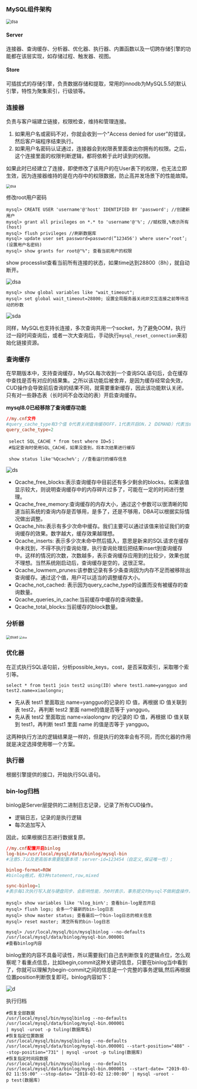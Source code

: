 ###  MySQL组件架构

<img src="https://imagebag.oss-cn-chengdu.aliyuncs.com/img/12570" alt="dsa" style="zoom:80%;" />

#### Server

连接器、查询缓存、分析器、优化器、执行器、内置函数以及一切跨存储引擎的功能都在该层实现，如存储过程、触发器、视图。

#### Store

可插拔式的存储引擎，负责数据存储和提取，常用的innodb为MySQL5.5的默认引擎，特性为聚集索引，行级锁等。

### 连接器

负责与客户端建立链接，权限检查，维持和管理连接。

1. 如果用户名或密码不对，你就会收到一个"Access denied for user"的错误，然后客户端程序结束执行。 
2. 如果用户名密码认证通过，连接器会到权限表里面查出你拥有的权限。之后，这个连接里面的权限判断逻辑，都将依赖于此时读到的权限。

如果此时已经建立了连接，即使修改了该用户的在User表下的权限，也无法立即生效，因为连接器维持的是在内存中的权限数据，防止高并发场景下的性能故障。

<img src="https://imagebag.oss-cn-chengdu.aliyuncs.com/img/12637" alt="dsa" style="zoom: 67%;" />

修改root用户密码

```mysql
mysql> CREATE USER 'username'@'host' IDENTIFIED BY 'password'; //创建新用户
mysql> grant all privileges on *.* to 'username'@'%'; //赋权限,%表示所有(host)
mysql> flush privileges //刷新数据库
mysql> update user set password=password(”123456″) where user=’root’;(设置用户名密码)
mysql> show grants for root@"%"; 查看当前用户的权限
```

show processlist查看当前所有连接的状态，如果time达到28800（8h），就自动断开。

![dsa](https://imagebag.oss-cn-chengdu.aliyuncs.com/img/12632)

```mysql
mysql> show global variables like "wait_timeout";
mysql> set global wait_timeout=28800; 设置全局服务器关闭非交互连接之前等待活动的秒数
```

![sda](https://imagebag.oss-cn-chengdu.aliyuncs.com/img/12654)

同样，MySQL也支持长连接，多次查询共用一个socket，为了避免OOM，执行过一段时间查询后，或者一次大查询后，手动执行`mysql_reset_connection`来初始化链接资源。

### 查询缓存

在早期版本中，支持查询缓存，MySQL每次收到一个查询SQL语句后，会在缓存中查找是否有对应的结果集。之所以该功能后被舍弃，是因为缓存经常会失效，CUD操作会导致前后查询的结果不同，就需要重新缓存，因此该功能默认关闭，只有对一些静态表（长时间不会改动的表）开启查询缓存。

**mysql8.0已经移除了查询缓存功能**

```cnf
//my.cnf文件
#query_cache_type有3个值 0代表关闭查询缓存OFF，1代表开启ON，2（DEMAND）代表当sql语句中有SQL_CACHE关键词时才缓存
query_cache_type=2
```

```mysql
 select SQL_CACHE * from test where ID=5；
 #指定查询时使用SQL_CACHE，如果没查到，将本次结果进行缓存
```

```mysql
 show status like'%Qcache%'; //查看运行的缓存信息
```

![ds](https://imagebag.oss-cn-chengdu.aliyuncs.com/img/12798)

- Qcache_free_blocks:表示查询缓存中目前还有多少剩余的blocks，如果该值显示较大，则说明查询缓存中的内存碎片过多了，可能在一定的时间进行整理。
- Qcache_free_memory:查询缓存的内存大小，通过这个参数可以很清晰的知道当前系统的查询内存是否够用，是多了，还是不够用，DBA可以根据实际情况做出调整。
- Qcache_hits:表示有多少次命中缓存。我们主要可以通过该值来验证我们的查询缓存的效果。数字越大，缓存效果越理想。
- Qcache_inserts: 表示多少次未命中然后插入，意思是新来的SQL请求在缓存中未找到，不得不执行查询处理，执行查询处理后把结果insert到查询缓存中。这样的情况的次数，次数越多，表示查询缓存应用到的比较少，效果也就不理想。当然系统刚启动后，查询缓存是空的，这很正常。
- Qcache_lowmem_prunes:该参数记录有多少条查询因为内存不足而被移除出查询缓存。通过这个值，用户可以适当的调整缓存大小。
- Qcache_not_cached: 表示因为query_cache_type的设置而没有被缓存的查询数量。
- Qcache_queries_in_cache:当前缓存中缓存的查询数量。
- Qcache_total_blocks:当前缓存的block数量。

### 分析器

<img src="https://imagebag.oss-cn-chengdu.aliyuncs.com/img/12742" alt="dsad" style="zoom:67%;" />

<img src="https://note.youdao.com/yws/public/resource/6480d1e092ed1c14a53d86cd66a73139/xmlnote/363B9FBC8A3545F08F02C9231983B1E9/12751" alt="dsa" style="zoom: 50%;" />

### 优化器

在正式执行SQL语句前，分析possible_keys，cost，是否采取索引，采取哪个索引等。

```mysql
select * from test1 join test2 using(ID) where test1.name=yangguo and test2.name=xiaolongnv;
```

- 先从表 test1 里面取出 name=yangguo的记录的 ID 值，再根据 ID 值关联到表 test2，再判断 test2 里面 name的值是否等于 yangguo。
- 先从表 test2 里面取出 name=xiaolongnv 的记录的 ID 值，再根据 ID 值关联到 test1，再判断 test1 里面 name 的值是否等于 yangguo。

这两种执行方法的逻辑结果是一样的，但是执行的效率会有不同，而优化器的作用就是决定选择使用哪一个方案。

### 执行器

根据引擎提供的接口，开始执行SQL语句。

### bin-log归档

binlog是Server层提供的二进制日志记录，记录了所有CUD操作。

- 逻辑日志，记录的是执行逻辑
- 每次追加写入

因此，如果根据日志进行数据复原。

```cnf
//my.cnf配置开启binlog
log-bin=/usr/local/mysql/data/binlog/mysql-bin
#注意5.7以及更高版本需要配置本项：server-id=123454（自定义,保证唯一性）;

binlog-format=ROW
#binlog格式，有3种statement,row,mixed

sync-binlog=1
#表示每1次执行写入就与硬盘同步，会影响性能，为0时表示，事务提交时mysql不做刷盘操作，由系统决定
```

```mysql
mysql> show variables like '%log_bin%'; 查看bin-log是否开启
mysql> flush logs; 会多一个最新的bin-log日志
mysql> show master status; 查看最后一个bin-log日志的相关信息
mysql> reset master; 清空所有的bin-log日志

mysql> /usr/local/mysql/bin/mysqlbinlog --no-defaults /usr/local/mysql/data/binlog/mysql-bin.000001 
#查看binlog内容
```

binlog里的内容不具备可读性，所以需要我们自己去判断恢复的逻辑点位，怎么观察呢？看重点信息，比如begin,commit这种关键词信息，只要在binlog当中看到了，你就可以理解为begin-commit之间的信息是一个完整的事务逻辑,然后再根据位置position判断恢复即可。binlog内容如下：

![d](https://imagebag.oss-cn-chengdu.aliyuncs.com/img/12847)

执行归档

```mysql
#恢复全部数据
/usr/local/mysql/bin/mysqlbinlog --no-defaults /usr/local/mysql/data/binlog/mysql-bin.000001 
| mysql -uroot -p tuling(数据库名)
#恢复指定位置数据
/usr/local/mysql/bin/mysqlbinlog --no-defaults /usr/local/mysql/data/binlog/mysql-bin.000001 --start-position="408" --stop-position="731" | mysql -uroot -p tuling(数据库)
#恢复指定时间段数据
/usr/local/mysql/bin/mysqlbinlog --no-defaults /usr/local/mysql/data/binlog/mysql-bin.000001  --start-date= "2019-03-02 11:55:00" --stop-date= "2018-03-02 12:00:00" | mysql -uroot -p test(数据库)
```

